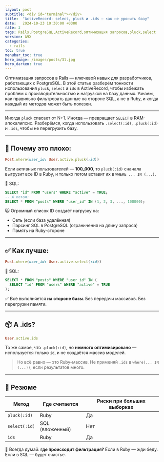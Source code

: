 ```yaml
---
layout: post
subtitle: <div id="terminal"></div>
title:  "ActiveRecord: select, pluck и .ids — как не уронить базу"
date:   2024-10-23 10:30:00 +0300
rate: 3
tags: Rails,PostgreSQL,ActiveRecord,оптимизация запросов,pluck,select
version: A9X
categories:
  - rails
toc: true
menubar_toc: true
hero_image: /images/posts/31.jpg
hero_darken: true
---
```

Оптимизация запросов в Rails — ключевой навык для разработчиков, работающих с PostgreSQL. В этой статье разберём тонкости использования `pluck`, `select` и `ids` в ActiveRecord, чтобы избежать проблем с производительностью и нагрузкой на базу данных. Узнаем, как правильно фильтровать данные на стороне SQL, а не в Ruby, и когда каждый из методов может быть полезен.

---
Иногда `pluck` спасает от N+1. Иногда — превращает `SELECT` в RAM-апокалипсис.
Разберёмся, когда использовать `.select(:id)`, `.pluck(:id)` и `.ids`, чтобы не перегрузить базу.

---

## 🧨 Почему это плохо:

```ruby
Post.where(user_id: User.active.pluck(:id))
```

Если активных пользователей — **100\_000**, то `pluck(:id)` сначала выгрузит все ID в Ruby, и только потом вставит их в `WHERE ... IN (...)`.

🔎 SQL:

```sql
SELECT "id" FROM "users" WHERE "active" = TRUE;
-- А потом:
SELECT * FROM "posts" WHERE "user_id" IN (1, 2, 3, ..., 100000);
```

🙀 Огромный список ID создаёт нагрузку на:

* Сеть (если база удалённая)
* Парсинг SQL в PostgreSQL (ограничения на длину запроса)
* Память на Ruby-стороне

---

## ✅ Как лучше:

```ruby
Post.where(user_id: User.active.select(:id))
```

🔎 SQL:

```sql
SELECT * FROM "posts" WHERE "user_id" IN (
  SELECT "id" FROM "users" WHERE "active" = TRUE
);
```

✅ Всё выполняется **на стороне базы**. Без передачи массивов. Без перегрузки памяти.

---

## 📦 А .ids?

```ruby
User.active.ids
```

То же самое, что `.pluck(:id)`, но **немного оптимизировано** — используется только `id`, и не создаётся массив моделей.

> Но всё равно — это Ruby-массив. Не применяй `.ids` в `where(... IN (...))`, если результатов много.

---

## 📌 Резюме

| Метод         | Где считается   | Риски при больших выборках |
| ------------- | --------------- | -------------------------- |
| `pluck(:id)`  | Ruby            | Да                         |
| `select(:id)` | SQL (вложенный) | Нет                        |
| `ids`         | Ruby            | Да                         |

🧠 Всегда думай: **где происходит фильтрация?**
Если в Ruby — жди беду. Если в SQL — будет счастье.
